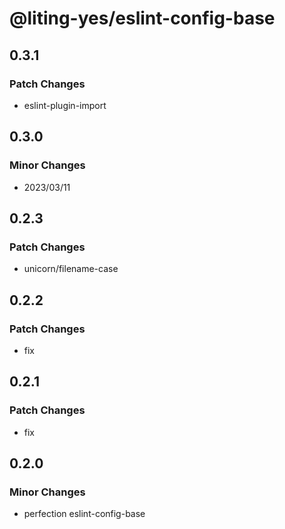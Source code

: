 # @liting-yes/eslint-config-base

## 0.3.1

### Patch Changes

- eslint-plugin-import

## 0.3.0

### Minor Changes

- 2023/03/11

## 0.2.3

### Patch Changes

- unicorn/filename-case

## 0.2.2

### Patch Changes

- fix

## 0.2.1

### Patch Changes

- fix

## 0.2.0

### Minor Changes

- perfection eslint-config-base
